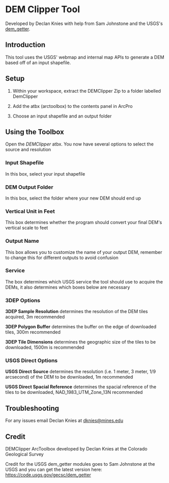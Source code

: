 # DEM Clipper Tool
Developed by Declan Knies with help from Sam Johnstone and the USGS's [dem_getter](https://code.usgs.gov/gecsc/dem_getter/-/tree/1.0.0).

## Introduction

This tool uses the USGS' webmap and internal map APIs to generate a DEM based off of an input shapefile.

## Setup

1. Within your workspace, extract the DEMClipper Zip to a folder labelled DemClipper

2. Add the atbx (arctoolbox) to the contents panel in ArcPro

3. Choose an input shapefile and an output folder

## Using the Toolbox

Open the *DEMClipper* atbx. You now have several options to select the source and resolution

### Input Shapefile

In this box, select your input shapefile

### DEM Output Folder

In this box, select the folder where your new DEM should end up

### Vertical Unit in Feet

This box determines whether the program should convert your final DEM's vertical scale to feet

### Output Name

This box allows you to customize the name of your output DEM, remember to change this for different outputs to avoid confusion

### Service

The box determines which USGS service the tool should use to acquire the DEMs, it also determines which boxes below are necessary

### 3DEP Options

**3DEP Sample Resolution** determines the resolution of the DEM tiles acquired, 3m recommended

**3DEP Polygon Buffer** determines the buffer on the edge of downloaded tiles, 300m recommended

**3DEP Tile Dimensions** determines the geographic size of the tiles to be downloaded, 1500m is recommended

### USGS Direct Options

**USGS Direct Source** determines the resolution (i.e. 1 meter, 3 meter, 1/9 arcsecond) of the DEM to be downloaded, 1m recommended

**USGS Direct Spacial Reference** determines the spacial reference of the tiles to be downloaded, NAD_1983_UTM_Zone_13N recommended

## Troubleshooting

For any issues email Declan Knies at dknies@mines.edu

## Credit

DEMClipper ArcToolbox developed by Declan Knies at the Colorado Geological Survey

Credit for the USGS dem_getter modules goes to Sam Johnstone at the USGS and you can get the latest version here: https://code.usgs.gov/gecsc/dem_getter

